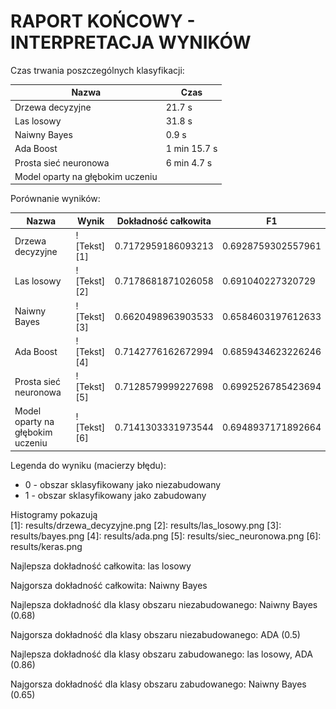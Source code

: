 # RAPORT KOŃCOWY - INTERPRETACJA WYNIKÓW

Czas trwania poszczególnych klasyfikacji:

| Nazwa | Czas |
|--------------|-------------|
| Drzewa decyzyjne | 21.7 s |
| Las losowy| 31.8 s |
| Naiwny Bayes | 0.9 s |
| Ada Boost| 1 min 15.7 s |
| Prosta sieć neuronowa | 6 min 4.7 s |
| Model oparty na głębokim uczeniu | |

Porównanie wyników:

| Nazwa | Wynik | Dokładność całkowita | F1 |
| ----- | ------ |------------|-----|
| Drzewa decyzyjne | ![Tekst][1] | 0.7172959186093213 | 0.6928759302557961 |
| Las losowy| ![Tekst][2] | 0.7178681871026058 |  0.691040227320729 |
| Naiwny Bayes | ![Tekst][3] | 0.6620498963903533 | 0.6584603197612633 |
| Ada Boost| ![Tekst][4] | 0.7142776162672994 | 0.6859434623226246 |
| Prosta sieć neuronowa | ![Tekst][5]  | 0.7128579999227698 | 0.6992526785423694 |
| Model oparty na głębokim uczeniu | ![Tekst][6] | 0.7141303331973544 | 0.6948937171892664 |

Legenda do wyniku (macierzy błędu):
* 0 - obszar sklasyfikowany jako niezabudowany
* 1 - obszar sklasyfikowany jako zabudowany

Histogramy pokazują  
[1]: results/drzewa_decyzyjne.png
[2]: results/las_losowy.png
[3]: results/bayes.png
[4]: results/ada.png
[5]: results/siec_neuronowa.png
[6]: results/keras.png

Najlepsza dokładność całkowita: las losowy

Najgorsza dokładność całkowita: Naiwny Bayes

Najlepsza dokładność dla klasy obszaru niezabudowanego: Naiwny Bayes (0.68)

Najgorsza dokładność dla klasy obszaru niezabudowanego: ADA (0.5)

Najlepsza dokładność dla klasy obszaru zabudowanego: las losowy, ADA (0.86)

Najgorsza dokładność dla klasy obszaru zabudowanego: Naiwny Bayes (0.65)
